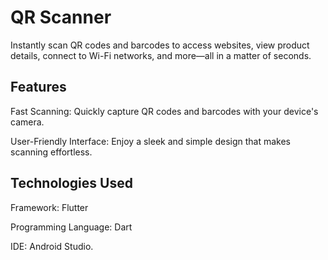 # QR Scanner
Instantly scan QR codes and barcodes to access websites, view product details, 
connect to Wi-Fi networks, and more—all in a matter of seconds.

## Features
Fast Scanning: Quickly capture QR codes and barcodes with your device's camera.

User-Friendly Interface: Enjoy a sleek and simple design that makes scanning effortless.

## Technologies Used
Framework: Flutter

Programming Language: Dart

IDE: Android Studio.